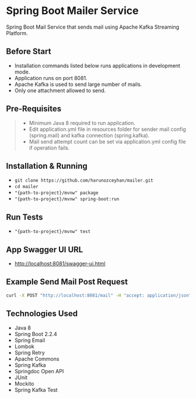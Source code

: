 # Spring Boot Mailer Service

Spring Boot Mail Service that sends mail using Apache Kafka Streaming Platform.

## Before Start

-   Installation commands listed below runs applications in development mode.
-   Application runs on port 8081.
-   Apache Kafka is used to send large number of mails.
-   Only one attachment allowed to send.

## Pre-Requisites

> -   Minimum Java 8 required to run application.
> -   Edit application.yml file in resources folder for sender mail config (spring.mail) and kafka connection (spring.kafka).
> -   Mail send attempt count can be set via application.yml config file if operation fails.

## Installation & Running

-   `git clone https://github.com/harunozceyhan/mailer.git`
-   `cd mailer`
-   `"{path-to-project}/mvnw" package`
-   `"{path-to-project}/mvnw" spring-boot:run`

## Run Tests

-   `"{path-to-project}/mvnw" test`

## App Swagger UI URL

-   [http://localhost:8081/swagger-ui.html](http://localhost:8081/swagger-ui.html)

## Example Send Mail Post Request

```bash
curl -X POST "http://localhost:8081/mail" -H "accept: application/json" -H "Content-Type: application/json" -d "{\"to\":\"username@mail.com\",\"subject\":\"Example Subject\",\"text\":\"Example Content\",\"attachmentUri\":\"url-to-attachment\"}"
```

## Technologies Used

-   Java 8
-   Spring Boot 2.2.4
-   Spring Email
-   Lombok
-   Spring Retry
-   Apache Commons
-   Spring Kafka
-   Springdoc Open API
-   JUnit
-   Mockito
-   Spring Kafka Test
